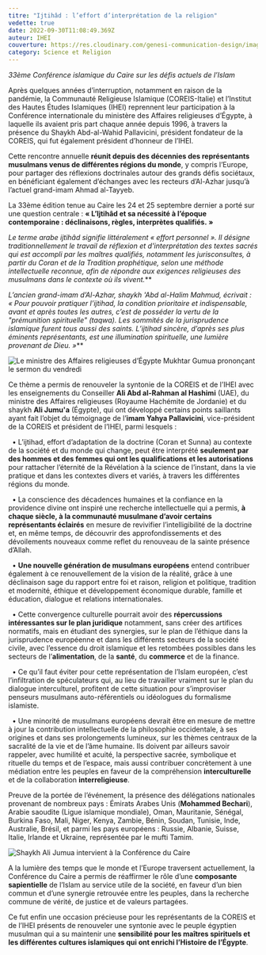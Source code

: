 ```yaml
---
titre: "Ijtihâd : l’effort d’interprétation de la religion"
vedette: true
date: 2022-09-30T11:08:49.369Z
auteur: IHEI
couverture: https://res.cloudinary.com/genesi-communication-design/image/upload/v1664536410/6335e7e8ac7e9750742f374a_baqayw.jpg
category: Science et Religion
---
```

*33ème Conférence islamique du Caire sur les défis actuels de l’Islam*

Après quelques années d’interruption, notamment en raison de la pandémie, la Communauté Religieuse Islamique (COREIS-Italie) et l’Institut des Hautes Études Islamiques (IHEI) reprennent leur participation à la Conférence internationale du ministère des Affaires religieuses d’Égypte, à laquelle ils avaient pris part chaque année depuis 1996, à travers la présence du Shaykh Abd-al-Wahid Pallavicini, président fondateur de la COREIS, qui fut également président d’honneur de l’IHEI.

Cette rencontre annuelle **réunit depuis des décennies des représentants musulmans venus de différentes régions du monde**, y compris l’Europe, pour partager des réflexions doctrinales autour des grands défis sociétaux, en bénéficiant également d’échanges avec les recteurs d’Al-Azhar jusqu’à l’actuel grand-imam Ahmad al-Tayyeb.

La 33ème édition tenue au Caire les 24 et 25 septembre dernier a porté sur une question centrale&nbsp;: **«&nbsp;L’Ijtihâd et sa nécessité à l’époque contemporaine : déclinaisons, règles, interprètes qualifiés.&nbsp;»**

***Le terme arabe* ijtihâd *signifie littéralement «*&nbsp;*effort personnel*&nbsp;*». Il désigne traditionnellement le travail de réflexion et d'interprétation des textes sacrés qui est accompli par les maîtres qualifiés, notamment les jurisconsultes, à partir du Coran et de la Tradition prophétique, selon une méthode intellectuelle reconnue, afin de répondre aux exigences religieuses des musulmans dans le contexte où ils vivent.***

***L’ancien grand-imam d’Al-Azhar, shaykh 'Abd al-Halim Mahmud, écrivait*&nbsp;*: «*&nbsp;*Pour pouvoir pratiquer l’ijtihad, la condition prioritaire et indispensable, avant et après toutes les autres, c’est de posséder la vertu de la "prémunition spirituelle" (*taqwa*). Les sommités de la jurisprudence islamique furent tous aussi des saints. L’ijtihad sincère, d’après ses plus éminents représentants, est une illumination spirituelle, une lumière provenant de Dieu.*&nbsp;*»***

![](https://res.cloudinary.com/genesi-communication-design/image/upload/v1664536449/6335e847b1f72325146e006b_k7vzbq.jpg "Le ministre des Affaires religieuses d’Égypte Mukhtar Gumua  prononçant le sermon du vendredi")

Ce thème a permis de renouveler la syntonie de la COREIS et de l’IHEI avec les enseignements du Conseiller **Ali Abd al-Rahman al Hashimi** (UAE), du ministre des Affaires religieuses (Royaume Hachémite de Jordanie) et du shaykh **Ali Jumu'a** (Égypte), qui ont développé certains points saillants ayant fait l’objet du témoignage de l’**imam Yahya Pallavicini**, vice-président de la COREIS et président de l’IHEI, parmi lesquels&nbsp;:

  • L’ijtihad, effort d’adaptation de la doctrine (Coran et Sunna) au contexte de la société et du monde qui change, peut être interprété **seulement par des hommes et des femmes qui ont les qualifications et les autorisations** pour rattacher l’éternité de la Révélation à la science de l’instant, dans la vie pratique et dans les contextes divers et variés, à travers les différentes régions du monde.

  • La conscience des décadences humaines et la confiance en la providence divine ont inspiré une recherche intellectuelle qui a permis, **à chaque siècle, à la communauté musulmane d’avoir certains représentants éclairés** en mesure de revivifier l’intelligibilité de la doctrine et, en même temps, de découvrir des approfondissements et des dévoilements nouveaux comme reflet du renouveau de la sainte présence d’Allah.

  • **Une nouvelle génération de musulmans européens** entend contribuer également à ce renouvellement de la vision de la réalité, grâce à une déclinaison sage du rapport entre foi et raison, religion et politique, tradition et modernité, éthique et développement économique durable, famille et éducation, dialogue et relations internationales. 

  • Cette convergence culturelle pourrait avoir des **répercussions intéressantes sur le plan juridique** notamment, sans créer des artifices normatifs, mais en étudiant des synergies, sur le plan de l’éthique dans la jurisprudence européenne et dans les différents secteurs de la société civile, avec l’essence du droit islamique et les retombées possibles dans les secteurs de l’**alimentation**, de la **santé**, du **commerce** et de la finance.

  • Ce qu’il faut éviter pour cette représentation de l’Islam européen, c’est l’infiltration de spéculateurs qui, au lieu de travailler vraiment sur le plan du dialogue interculturel, profitent de cette situation pour s’improviser penseurs musulmans auto-référentiels ou idéologues du formalisme islamiste.

  • Une minorité de musulmans européens devrait être en mesure de mettre à jour la contribution intellectuelle de la philosophie occidentale, à ses origines et dans ses prolongements lumineux, sur les thèmes centraux de la sacralité de la vie et de l’âme humaine. Ils doivent par ailleurs savoir rappeler, avec humilité et acuité, la perspective sacrée, symbolique et rituelle du temps et de l’espace, mais aussi contribuer concrètement à une médiation entre les peuples en faveur de la compréhension **interculturelle** et de la collaboration **interreligieuse**.

Preuve de la portée de l’événement, la présence des délégations nationales provenant de nombreux pays&nbsp;: Émirats Arabes Unis (**Mohammed Bechari**), Arabie saoudite (Ligue islamique mondiale), Oman, Mauritanie, Sénégal, Burkina Faso, Mali, Niger, Kenya, Zambie, Bénin, Soudan, Tunisie, Inde, Australie, Brésil, et parmi les pays européens&nbsp;: Russie, Albanie, Suisse, Italie, Irlande et Ukraine, représentée par le mufti Tamim.

![](https://res.cloudinary.com/genesi-communication-design/image/upload/v1664536473/6335e815875e3c165d34a8d5_fy8pdd.jpg "Shaykh Ali Jumua intervient à la Conférence du Caire")

A la lumière des temps que le monde et l’Europe traversent actuellement, la Conférence du Caire a permis de réaffirmer le rôle d’une **composante sapientielle** de l’Islam au service utile de la société, en faveur d’un bien commun et d’une synergie retrouvée entre les peuples, dans la recherche commune de vérité, de justice et de valeurs partagées.

Ce fut enfin une occasion précieuse pour les représentants de la COREIS et de l’IHEI présents de renouveler une syntonie avec le peuple égyptien musulman qui a su maintenir une **sensibilité pour les maîtres spirituels et les différentes cultures islamiques qui ont enrichi l’Histoire de l’Égypte**.
